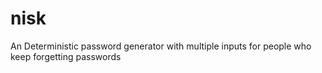 # nisk
An Deterministic password generator with multiple inputs for people who keep forgetting passwords
